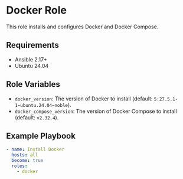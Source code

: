 # Docker Role

This role installs and configures Docker and Docker Compose.

## Requirements

- Ansible 2.17+
- Ubuntu 24.04

## Role Variables

- `docker_version`: The version of Docker to install (default: `5:27.5.1-1~ubuntu.24.04~noble`).
- `docker_compose_version`: The version of Docker Compose to install (default: `v2.32.4`).

## Example Playbook

```yaml
- name: Install Docker
  hosts: all
  become: true
  roles:
    - docker
```